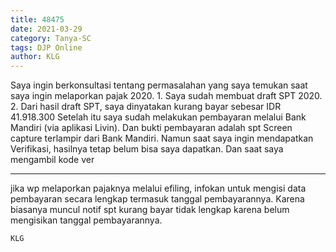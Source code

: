 ```yaml
---
title: 48475
date: 2021-03-29
category: Tanya-SC
tags: DJP Online
author: KLG
---
```


Saya ingin berkonsultasi tentang permasalahan yang saya temukan saat saya ingin melaporkan pajak 2020. 1. Saya sudah membuat draft SPT 2020. 2. Dari hasil draft SPT, saya dinyatakan kurang bayar sebesar IDR 41.918.300 Setelah itu saya sudah melakukan pembayaran melalui Bank Mandiri (via aplikasi Livin). Dan bukti pembayaran adalah spt Screen capture terlampir dari Bank Mandiri. Namun saat saya ingin mendapatkan Verifikasi, hasilnya tetap belum bisa saya dapatkan. Dan saat saya mengambil kode ver

---

jika wp melaporkan pajaknya melalui efiling, infokan untuk mengisi data pembayaran secara lengkap termasuk tanggal pembayarannya. Karena biasanya muncul notif spt kurang bayar tidak lengkap karena belum mengisikan tanggal pembayarannya.

`KLG`
